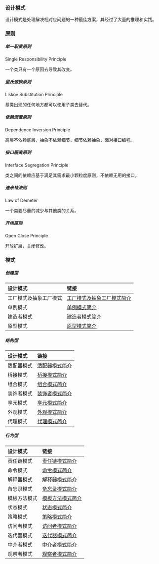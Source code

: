 ### 设计模式

设计模式是处理解决相对应问题的一种最佳方案，其经过了大量的推理和实践。

### 原则

##### 单一职责原则

Single Responsibility Principle

一个类只有一个原因去导致其改变。

##### 里氏替换原则

Liskov Substitution Principle

基类出现的任何地方都可以使用子类去替代。

##### 依赖倒置原则

Dependence Inversion Principle

高层不依赖底层，抽象不依赖细节，细节依赖抽象，面对接口编程。

##### 接口隔离原则

Interface Segregation Principle

类之间的依赖应基于满足其需求最小颗粒度原则，不依赖无用的接口。

##### 迪米特法则

Law of Demeter

一个类要尽量的减少与其他类的关系。

##### 开闭原则

Open Close Principle

开放扩展，关闭修改。

### 模式

##### 创建型

|设计模式|链接|
|:----|:----|
|工厂模式及抽象工厂模式|[工厂模式及抽象工厂模式简介](./架构设计/设计模式/工厂模式及抽象工厂模式简介.md)|
|单例模式|[单例模式简介](./架构设计/设计模式/单例模式简介.md)|
|建造者模式|[建造者模式简介](./架构设计/设计模式/建造者模式简介.md)|
|原型模式|[原型模式简介](./架构设计/设计模式/原型模式简介.md)|

##### 结构型

|设计模式|链接|
|:----|:----|
|适配器模式|[适配器模式简介](./架构设计/设计模式/适配器模式简介.md)|
|桥接模式|[桥接模式简介](./架构设计/设计模式/桥接模式简介.md)|
|组合模式|[组合模式简介](./架构设计/设计模式/组合模式简介.md)|
|装饰者模式|[装饰者模式简介](./架构设计/设计模式/装饰者模式简介.md)|
|享元模式|[享元模式简介](./架构设计/设计模式/享元模式简介.md)|
|外观模式|[外观模式简介](./架构设计/设计模式/外观模式简介.md)|
|代理模式|[代理模式简介](./架构设计/设计模式/代理模式简介.md)|

##### 行为型

|设计模式|链接|
|:----|:----|
|责任链模式|[责任链模式简介](./架构设计/设计模式/责任链模式简介.md)|
|命令模式|[命令模式简介](./架构设计/设计模式/命令模式简介.md)|
|解释器模式|[解释器模式简介](./架构设计/设计模式/解释器模式简介.md)|
|备忘录模式|[备忘录模式简介](./架构设计/设计模式/备忘录模式简介.md)|
|模板方法模式|[模板方法模式简介](./架构设计/设计模式/模板方法模式简介.md)|
|状态模式|[状态模式简介](./架构设计/设计模式/状态模式简介.md)|
|策略模式|[策略模式简介](./架构设计/设计模式/策略模式简介.md)|
|访问者模式|[访问者模式简介](./架构设计/设计模式/访问者模式简介.md)|
|迭代器模式|[迭代器模式简介](./架构设计/设计模式/迭代器模式简介.md)|
|中介者模式|[中介者模式简介](./架构设计/设计模式/中介者模式简介.md)|
|观察者模式|[观察者模式简介](./架构设计/设计模式/观察者模式简介.md)|